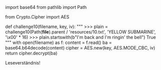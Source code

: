 import base64
from pathlib import Path

from Crypto.Cipher import AES


def challenge10(filename, key, iv):
    """
    >>> plain = challenge10(Path(__file__).parent / 'resources/10.txt', 'YELLOW SUBMARINE', '\\x00' * 16)
    >>> plain.startswith(b"I'm back and I'm ringin' the bell")
    True
    """
    with open(filename) as f:
        content = f.read()
    ba = base64.b64decode(content)
    cipher = AES.new(key, AES.MODE_CBC, iv)
    return cipher.decrypt(ba)




Leseverständnis!